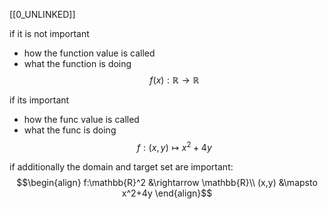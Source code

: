 
[[0_UNLINKED]]

if it is not important
- how the function value is called
- what the function is doing
$$f(x): \mathbb{R}\rightarrow \mathbb{R}$$

if its important
- how the func value is called
- what the func is doing
$$f:(x,y) \mapsto x^2+4y$$

if additionally the domain and target set are important:
$$\begin{align}
f:\mathbb{R}^2 &\rightarrow \mathbb{R}\\
(x,y) &\mapsto x^2+4y
\end{align}$$

